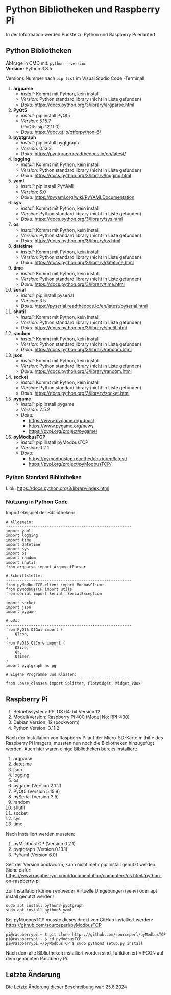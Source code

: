# Python Bibliotheken und Raspberry Pi

In der Information werden Punkte zu Python und Raspberry Pi erläutert.

## Python Bibliotheken

Abfrage in CMD mit: `python --version`    
**Version:** Python 3.8.5

Versions Nummer nach `pip list` im Visual Studio Code -Terminal!

1. **argparse**
    - *install:* Kommt mit Python, kein install
    - *Version:* Python standard library (nicht in Liste gefunden)
    - *Doku:* https://docs.python.org/3/library/argparse.html
2. **PyQt5**
    - *install:* pip install PyQt5
    - *Version:* 5.15.7   
    (PyQt5-sip 12.11.0)
    - *Doku:* https://doc.qt.io/qtforpython-6/
3. **pyqtgraph**
    - *install:* pip install pyqtgraph
    - *Version:* 0.13.3
    - *Doku:* https://pyqtgraph.readthedocs.io/en/latest/
4. **logging**
    - *install:* Kommt mit Python, kein install
    - *Version:* Python standard library (nicht in Liste gefunden)
    - *Doku:* https://docs.python.org/3/library/logging.html
5. **yaml**
    - *install:* pip install PyYAML
    - *Version:* 6.0
    - *Doku:* https://pyyaml.org/wiki/PyYAMLDocumentation
6. **sys**
    - *install:* Kommt mit Python, kein install
    - *Version:* Python standard library (nicht in Liste gefunden)
    - *Doku:* https://docs.python.org/3/library/sys.html
7. **os**
    - *install:* Kommt mit Python, kein install
    - *Version:* Python standard library (nicht in Liste gefunden)
    - *Doku:* https://docs.python.org/3/library/os.html
8. **datetime**
    - *install:* Kommt mit Python, kein install
    - *Version:* Python standard library (nicht in Liste gefunden)
    - *Doku:* https://docs.python.org/3/library/datetime.html
9. **time**
    - *install:* Kommt mit Python, kein install
    - *Version:* Python standard library (nicht in Liste gefunden)
    - *Doku:* https://docs.python.org/3/library/time.html
10. **serial**
    - *install:* pip install pyserial
    - *Version:* 3.5
    - *Doku:* https://pyserial.readthedocs.io/en/latest/pyserial.html
11. **shutil**
    - *install:* Kommt mit Python, kein install 
    - *Version:* Python standard library (nicht in Liste gefunden) 
    - *Doku:* https://docs.python.org/3/library/shutil.html
12. **random**
    - *install:* Kommt mit Python, kein install 
    - *Version:* Python standard library (nicht in Liste gefunden)
    - *Doku:* https://docs.python.org/3/library/random.html
13. **json**
    - *install:* Kommt mit Python, kein install
    - *Version:* Python standard library (nicht in Liste gefunden)
    - *Doku:* https://docs.python.org/3/library/random.html
14. **socket**
    - *install:* Kommt mit Python, kein install
    - *Version:* Python standard library (nicht in Liste gefunden)
    - *Doku:* https://docs.python.org/3/library/socket.html
15. **pygame**
    - *install:* pip install pygame
    - *Version:* 2.5.2
    - *Doku:* 
        - https://www.pygame.org/docs/
        - https://www.pygame.org/news
        - https://pypi.org/project/pygame/  
16. **pyModbusTCP**    
    - *install:* pip install pyModbusTCP
    - *Version:* 0.2.1
    - *Doku:* 
        - https://pymodbustcp.readthedocs.io/en/latest/
        - https://pypi.org/project/pyModbusTCP/      

### Python Standard Bibliotheken
Link: https://docs.python.org/3/library/index.html

### Nutzung in Python Code

Import-Beispiel der Bibliotheken:
```
# Allgemein:
-------------------------------------------------------
import yaml
import logging
import time
import datetime
import sys
import os
import random
import shutil
from argparse import ArgumentParser

# Schnittstelle:
-------------------------------------------------------
from pyModbusTCP.client import ModbusClient
from pyModbusTCP import utils
from serial import Serial, SerialException

import socket   
import json
import pygame

# GUI:
-------------------------------------------------------
from PyQt5.QtGui import (
    QIcon, 
)
from PyQt5.QtCore import (
    QSize,
    Qt,
    QTimer,
)
import pyqtgraph as pg

# Eigene Programme und Klassen:
-------------------------------------------------------
from .base_classes import Splitter, PlotWidget, Widget_VBox
```

## Raspberry Pi

1. Betriebssystem: RPi OS 64-bit Version 12
2. Modell/Version: Raspberry Pi 400 (Model No: RPI-400)
3. Debian Version: 12 (bookworm)
4. Python Version: 3.11.2

Nach der Installation von Raspberry Pi auf der Micro-SD-Karte mithilfe des Raspberry Pi Imagers, mussten nun noch die Bibliotheken hinzugefügt werden. Auch hier waren einige Bibliotheken bereits installiert:

1. argparse
2. datetime
3. json
4. logging
5. os
6. pygame (Version 2.1.2)
7. PyQt5 (Version 5.15.9)
8. pySerial (Version 3.5)
9. random
10. shutil
11. socket
12. sys
13. time 

Nach Installiert werden mussten:

1. pyModbusTCP (Version 0.2.1)
2. pyqtgraph (Version 0.13.1) 
3. PyYaml (Version 6.0)

Seit der Version bookworm, kann nicht mehr pip install genutzt werden. Siehe dafür: https://www.raspberrypi.com/documentation/computers/os.html#python-on-raspberry-pi

Zur Installation können entweder Virtuelle Umgebungen (venv) oder apt install genutzt werden!

```
sudo apt install python3-pyqtgraph
sudo apt install python3-yaml
```

Bei pyModbusTCP musste dieses direkt von GitHub installiert werden: https://github.com/sourceperl/pyModbusTCP 

```
pi@raspberrypi:~ $ git clone https://github.com/sourceperl/pyModbusTCP
pi@raspberrypi:~ $ cd pyModbusTCP
pi@raspberrypi:~/pyModbusTCP $ sudo python3 setup.py install
```

Nach dem alle Bibliotheken installiert worden sind, funktioniert VIFCON auf dem genannten Raspberry Pi. 

## Letzte Änderung

Die Letzte Änderung dieser Beschreibung war: 25.6.2024